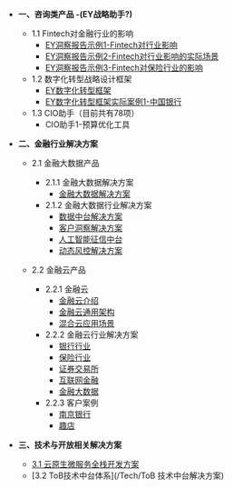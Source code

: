 - **一、咨询类产品 -(EY战略助手?)**

  - 1.1 Fintech对金融行业的影响
    - [EY洞察报告示例1-Fintech对行业影响](/Advisory/FinTech/影响未来金融行业的七大科技要素)
    - [EY洞察报告示例2-Fintech对行业影响的实际场景](/Advisory/FinTech/金融科技用例图谱全景扫描)
    - [EY洞察报告示例3-Fintech对保险行业的影响](/Advisory/FinTech/用物联网构建保险行业数字生态系统)
  - 1.2 数字化转型战略设计框架
    - [EY数字化转型框架](/Advisory/DT/数字化转型框架)
    - [EY数字化转型框架实际案例1-中国银行](/Advisory/DT/DT案例中国银行数字化转型)
  - 1.3 CIO助手（目前共有78项）
    - CIO助手1-预算优化工具



- **二、金融行业解决方案**

  - 2.1 金融大数据产品
    - 2.1.1 金融大数据解决方案
      - [金融大数据解决方案](/BigData/金融大数据解决方案)
    - 2.1.2 金融大数据行业解决方案
      - [数据中台解决方案](/BigData/数据中台解决方案)
      - [客户洞察解决方案](/BigData/客户洞察解决方案)
      - [人工智能征信中台](/BigData/人工智能征信中台)
      - [动态风控解决方案](/BigData/人工智能征信中台)

  - 2.2 金融云产品
    - 2.2.1 金融云
      - [金融云介绍](/Cloud/金融云简介)
      - [金融云通用架构](/Cloud/金融云通用架构)
      - [混合云应用场景](/Cloud/混合云应用场景)
    - 2.2.2 金融云行业解决方案
      - [银行行业](/Cloud/银行行业)
      - [保险行业](/Cloud/保险行业)
      - [证券交易所](/Cloud/证券交易所)
      - [互联网金融](/Cloud/互联网金融)
      - [金融大数据](/Cloud/金融大数据)
    - 2.2.3 客户案例
      - [南京银行](/Cloud/南京银行)
      - [趣店](/Cloud/趣店)



- **三、技术与开放相关解决方案**
	- [3.1 云原生微服务全栈开发方案](/Tech/云原生微服务全栈开发解决方案)
	- [3.2 ToB技术中台体系](/Tech/ToB 技术中台解决方案)

